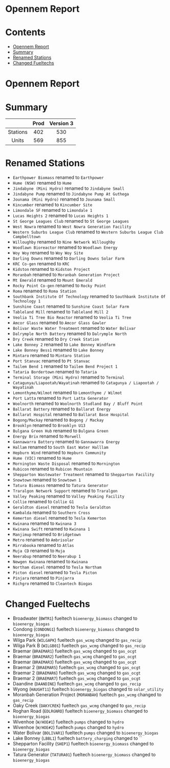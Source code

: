 
Opennem Report
==============

Contents
========

* [Opennem Report](#opennem-report)
* [Summary](#summary)
* [Renamed Stations](#renamed-stations)
* [Changed Fueltechs](#changed-fueltechs)

# Opennem Report

# Summary

||Prod|Version 3|
| :---: | :---: | :---: |
|Stations|402|530|
|Units|569|855|

# Renamed Stations

- `Earthpower Biomass` renamed to `Earthpower`
- `Hume (NSW)` renamed to `Hume`
- `Jindabyne (Mini Hydro)` renamed to `Jindabyne Small`
- `Jindabyne Pump` renamed to `Jindabyne Pump At Guthega`
- `Jounama (Mini Hydro)` renamed to `Jounama Small`
- `Kincumber` renamed to `Kincumber Site`
- `Limondale SF` renamed to `Limondale 1`
- `Lucas Heights 2` renamed to `Lucas Heights 1`
- `St George Leagues Club` renamed to `St George Leagues`
- `West Nowra` renamed to `West Nowra Generation Facility`
- `Western Suburbs League Club` renamed to `Western Suburbs League Club Campbelltown`
- `Willoughby` renamed to `Nine Network Willoughby`
- `Woodlawn Bioreactor` renamed to `Woodlawn Energy`
- `Woy Woy` renamed to `Woy Woy Site`
- `Darling Downs` renamed to `Darling Downs Solar Farm`
- `KRC Co-gen` renamed to `KRC`
- `Kidston` renamed to `Kidston Project`
- `Moranbah` renamed to `Moranbah Generation Project`
- `Mt Emerald` renamed to `Mount Emerald`
- `Rocky Point Co-gen` renamed to `Rocky Point`
- `Roma` renamed to `Roma Station`
- `Southbank Institute Of Technology` renamed to `Southbank Institute Of Technology 1`
- `Sunshine Coast` renamed to `Sunshine Coast Solar Farm`
- `Tableland Mill` renamed to `Tableland Mill 2`
- `Veolia Ti Tree Bio Reactor` renamed to `Veolia Ti Tree`
- `Amcor Glass` renamed to `Amcor Glass Gawler`
- `Bolivar Waste Water Treatment` renamed to `Water Bolivar`
- `Dalrymple North Battery` renamed to `Dalrymple North`
- `Dry Creek` renamed to `Dry Creek Station`
- `Lake Bonney 2` renamed to `Lake Bonney Windfarm`
- `Lake Bonney Bess1` renamed to `Lake Bonney`
- `Mintaro` renamed to `Mintaro Station`
- `Port Stanvac` renamed to `Pt Stanvac`
- `Tailem Bend 1` renamed to `Tailem Bend Project 1`
- `Tataria Bordertown` renamed to `Tataria`
- `Terminal Storage (Mini Hydro)` renamed to `Terminal`
- `Catagunya/Liapootah/Wayatinah` renamed to `Catagunya / Liapootah / Wayatinah`
- `Lemonthyme/Wilmot` renamed to `Lemonthyme / Wilmot`
- `Port Latta` renamed to `Port Latta Generator`
- `Woolnorth` renamed to `Woolnorth Studland Bay / Bluff Point`
- `Ballarat Battery` renamed to `Ballarat Energy`
- `Ballarat Hospital` renamed to `Ballarat Base Hospital`
- `Bogong/Mackay` renamed to `Bogong / Mackay`
- `Brooklyn` renamed to `Brooklyn U13`
- `Bulgana Green Hub` renamed to `Bulgana Green`
- `Energy Brix` renamed to `Morwell`
- `Gannawarra Battery` renamed to `Gannawarra Energy`
- `Hallam` renamed to `South East Water Halllam`
- `Hepburn Wind` renamed to `Hepburn Community`
- `Hume (VIC)` renamed to `Hume`
- `Mornington Waste Disposal` renamed to `Mornington`
- `Rubicon` renamed to `Rubicon Mountain`
- `Shepparton Wastewater Treatment` renamed to `Shepparton Facility`
- `Snowtown` renamed to `Snowtown 1`
- `Tatura Biomass` renamed to `Tatura Generator`
- `Traralgon Network Support` renamed to `Traralgon`
- `Valley Peaking` renamed to `Valley Peaking Facility`
- `Collie` renamed to `Collie G1`
- `Geraldton diesel` renamed to `Tesla Geraldton`
- `Kambalda` renamed to `Southern Cross`
- `Kemerton diesel` renamed to `Tesla Kemerton`
- `Kwinana` renamed to `Kwinana 3`
- `Kwinana Swift` renamed to `Kwinana 1`
- `Manjimup` renamed to `Bridgetown`
- `Metro` renamed to `Ambrisolar`
- `Mirrabooka` renamed to `Atlas`
- `Muja CD` renamed to `Muja`
- `Neerabup` renamed to `Neerabup 1`
- `Newgen Kwinana` renamed to `Kwinana`
- `Northam diesel` renamed to `Tesla Northam`
- `Picton diesel` renamed to `Tesla Picton`
- `Pinjara` renamed to `Pinjarra`
- `Richgro` renamed to `Cleantech Biogas`

# Changed Fueltechs

- Broadwater (`BWTR1`) fueltech `bioenergy_biomass` changed to `bioenergy_biogas`
- Condong (`CONDONG1`) fueltech `bioenergy_biomass` changed to `bioenergy_biogas`
- Wilga Park (`WILGAPK`) fueltech `gas_wcmg` changed to `gas_recip`
- Wilga Park B (`WILGB01`) fueltech `gas_wcmg` changed to `gas_recip`
- Braemar (`BRAEMAR1`) fueltech `gas_wcmg` changed to `gas_ocgt`
- Braemar (`BRAEMAR2`) fueltech `gas_wcmg` changed to `gas_ocgt`
- Braemar (`BRAEMAR3`) fueltech `gas_wcmg` changed to `gas_ocgt`
- Braemar 2 (`BRAEMAR5`) fueltech `gas_wcmg` changed to `gas_ocgt`
- Braemar 2 (`BRAEMAR6`) fueltech `gas_wcmg` changed to `gas_ocgt`
- Braemar 2 (`BRAEMAR7`) fueltech `gas_wcmg` changed to `gas_ocgt`
- Daandine (`DAANDINE`) fueltech `gas_wcmg` changed to `gas_recip`
- Wyong (`HAUGHT11`) fueltech `bioenergy_biogas` changed to `solar_utility`
- Moranbah Generation Project (`MORANBAH`) fueltech `gas_wcmg` changed to `gas_recip`
- Oaky Creek (`OAKYCREK`) fueltech `gas_wcmg` changed to `gas_recip`
- Roghan Road (`EDLRGNRD`) fueltech `bioenergy_biomass` changed to `bioenergy_biogas`
- Wivenhoe (`W/HOE#1`) fueltech `pumps` changed to `hydro`
- Wivenhoe (`W/HOE#2`) fueltech `pumps` changed to `hydro`
- Water Bolivar (`BOLIVAR1`) fueltech `pumps` changed to `bioenergy_biogas`
- Lake Bonney (`LBBL1`) fueltech `battery_charging` changed to ``
- Shepparton Facility (`SHEP1`) fueltech `bioenergy_biomass` changed to `bioenergy_biogas`
- Tatura Generator (`TATURA01`) fueltech `bioenergy_biomass` changed to `bioenergy_biogas`
